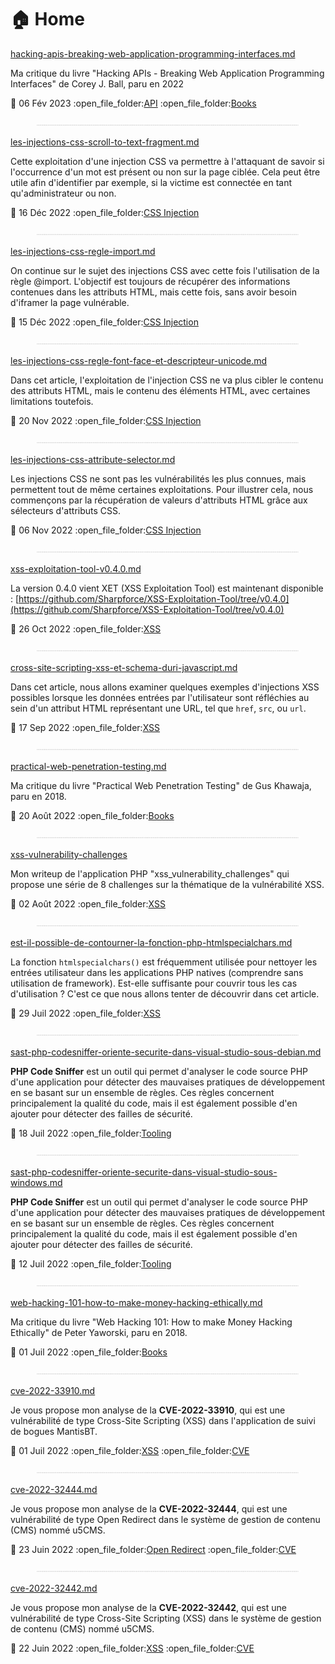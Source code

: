 # 🏠 Home

[hacking-apis-breaking-web-application-programming-interfaces.md](livres/2022/hacking-apis-breaking-web-application-programming-interfaces.md "mention")

Ma critique du livre "Hacking APIs - Breaking Web Application Programming Interfaces" de Corey J. Ball, paru en 2022

:date: 06 Fév 2023 :open\_file\_folder:[API](mon-blog/categories.md#api) :open\_file\_folder:[Books](mon-blog/categories.md#books)

<figure><img src=".gitbook/assets/image (4).png" alt=""><figcaption></figcaption></figure>

[les-injections-css-scroll-to-text-fragment.md](mes-articles/2022/decembre/les-injections-css-scroll-to-text-fragment.md "mention")

Cette exploitation d'une injection CSS va permettre à l'attaquant de savoir si l'occurrence d'un mot est présent ou non sur la page ciblée. Cela peut être utile afin d'identifier par exemple, si la victime est connectée en tant qu'administrateur ou non.

:date: 16 Déc 2022 :open\_file\_folder:[CSS Injection](mon-blog/categories.md#css-injection)

<figure><img src=".gitbook/assets/image (1) (1).png" alt=""><figcaption></figcaption></figure>

[les-injections-css-regle-import.md](mes-articles/2022/decembre/les-injections-css-regle-import.md "mention")

On continue sur le sujet des injections CSS avec cette fois l'utilisation de la règle @import. L'objectif est toujours de récupérer des informations contenues dans les attributs HTML, mais cette fois, sans avoir besoin d'iframer la page vulnérable.

:date: 15 Déc 2022 :open\_file\_folder:[CSS Injection](mon-blog/categories.md#css-injection)

<figure><img src=".gitbook/assets/image (3) (1) (4).png" alt=""><figcaption></figcaption></figure>

[les-injections-css-regle-font-face-et-descripteur-unicode.md](mes-articles/2022/novembre/les-injections-css-regle-font-face-et-descripteur-unicode.md "mention")

Dans cet article, l'exploitation de l'injection CSS ne va plus cibler le contenu des attributs HTML, mais le contenu des éléments HTML, avec certaines limitations toutefois.

:date: 20 Nov 2022 :open\_file\_folder:[CSS Injection](mon-blog/categories.md#css-injection)

<figure><img src=".gitbook/assets/image (2).png" alt=""><figcaption></figcaption></figure>

[les-injections-css-attribute-selector.md](mes-articles/2022/novembre/les-injections-css-attribute-selector.md "mention")

Les injections CSS ne sont pas les vulnérabilités les plus connues, mais permettent tout de même certaines exploitations. Pour illustrer cela, nous commençons par la récupération de valeurs d'attributs HTML grâce aux sélecteurs d'attributs CSS.

:date: 06 Nov 2022 :open\_file\_folder:[CSS Injection](mon-blog/categories.md#css-injection)

<figure><img src=".gitbook/assets/image (23).png" alt=""><figcaption></figcaption></figure>

[xss-exploitation-tool-v0.4.0.md](mes-articles/2022/octobre/xss-exploitation-tool-v0.4.0.md "mention")

La version 0.4.0 vient XET (XSS Exploitation Tool) est maintenant disponible : [https://github.com/Sharpforce/XSS-Exploitation-Tool/tree/v0.4.0](https://github.com/Sharpforce/XSS-Exploitation-Tool/tree/v0.4.0)

:date: 26 Oct 2022 :open\_file\_folder:[XSS](mon-blog/categories.md#xss)

<figure><img src=".gitbook/assets/image (20).png" alt=""><figcaption></figcaption></figure>

[cross-site-scripting-xss-et-schema-duri-javascript.md](mes-articles/2022/septembre/cross-site-scripting-xss-et-schema-duri-javascript.md "mention")

Dans cet article, nous allons examiner quelques exemples d'injections XSS possibles lorsque les données entrées par l'utilisateur sont réfléchies au sein d'un attribut HTML représentant une URL, tel que `href`, `src`, ou `url`.

:date: 17 Sep 2022 :open\_file\_folder:[XSS](mon-blog/categories.md#xss)

<figure><img src=".gitbook/assets/image (4) (2).png" alt=""><figcaption></figcaption></figure>

[practical-web-penetration-testing.md](livres/2018/practical-web-penetration-testing.md "mention")

Ma critique du livre "Practical Web Penetration Testing" de Gus Khawaja, paru en 2018.

:date: 20 Août 2022 :open\_file\_folder:[Books](mon-blog/categories.md#books)

<figure><img src=".gitbook/assets/image.png" alt=""><figcaption></figcaption></figure>

[xss-vulnerability-challenges](walkthroughs/damn-vulnerable-web-application/xss-vulnerability-challenges/ "mention")

Mon writeup de l'application PHP "xss\_vulnerability\_challenges" qui propose une série de 8 challenges sur la thématique de la vulnérabilité XSS.

:date: 02 Août 2022 :open\_file\_folder:[XSS](mon-blog/categories.md#xss)

<figure><img src=".gitbook/assets/image (5).png" alt=""><figcaption></figcaption></figure>

[est-il-possible-de-contourner-la-fonction-php-htmlspecialchars.md](mes-articles/2022/juillet/est-il-possible-de-contourner-la-fonction-php-htmlspecialchars.md "mention")

La fonction `htmlspecialchars()` est fréquemment utilisée pour nettoyer les entrées utilisateur dans les applications PHP natives (comprendre sans utilisation de framework). Est-elle suffisante pour couvrir tous les cas d'utilisation ? C'est ce que nous allons tenter de découvrir dans cet article.

:date: 29 Juil 2022 :open\_file\_folder:[XSS](mon-blog/categories.md#xss)

<figure><img src=".gitbook/assets/image (21).png" alt=""><figcaption></figcaption></figure>

[sast-php-codesniffer-oriente-securite-dans-visual-studio-sous-debian.md](mes-articles/2022/juillet/sast-php-codesniffer-oriente-securite-dans-visual-studio-sous-debian.md "mention")

**PHP Code Sniffer** est un outil qui permet d'analyser le code source PHP d'une application pour détecter des mauvaises pratiques de développement en se basant sur un ensemble de règles. Ces règles concernent principalement la qualité du code, mais il est également possible d'en ajouter pour détecter des failles de sécurité.

:date: 18 Juil 2022 :open\_file\_folder:[Tooling](mon-blog/categories.md#tooling)

<figure><img src=".gitbook/assets/image (3) (1).png" alt=""><figcaption></figcaption></figure>

[sast-php-codesniffer-oriente-securite-dans-visual-studio-sous-windows.md](mes-articles/2022/juillet/sast-php-codesniffer-oriente-securite-dans-visual-studio-sous-windows.md "mention")

**PHP Code Sniffer** est un outil qui permet d'analyser le code source PHP d'une application pour détecter des mauvaises pratiques de développement en se basant sur un ensemble de règles. Ces règles concernent principalement la qualité du code, mais il est également possible d'en ajouter pour détecter des failles de sécurité.

:date: 12 Juil 2022 :open\_file\_folder:[Tooling](mon-blog/categories.md#tooling)

<figure><img src=".gitbook/assets/image (1) (6).png" alt=""><figcaption></figcaption></figure>

[web-hacking-101-how-to-make-money-hacking-ethically.md](livres/web-hacking-101-how-to-make-money-hacking-ethically.md "mention")

Ma critique du livre "Web Hacking 101: How to make Money Hacking Ethically" de Peter Yaworski, paru en 2018.

:date: 01 Juil 2022 :open\_file\_folder:[Books](mon-blog/categories.md#books)

<figure><img src=".gitbook/assets/image (1) (2).png" alt=""><figcaption></figcaption></figure>

[cve-2022-33910.md](cve/2022/cve-2022-33910.md "mention")

Je vous propose mon analyse de la **CVE-2022-33910**, qui est une vulnérabilité de type Cross-Site Scripting (XSS) dans l'application de suivi de bogues MantisBT.

:date: 01 Juil 2022 :open\_file\_folder:[XSS](mon-blog/categories.md#xss) :open\_file\_folder:[CVE](mon-blog/categories.md#cve)

<figure><img src=".gitbook/assets/image (3) (1) (1).png" alt=""><figcaption></figcaption></figure>

[cve-2022-32444.md](cve/2022/cve-2022-32444.md "mention")

Je vous propose mon analyse de la **CVE-2022-32444**, qui est une vulnérabilité de type Open Redirect dans le système de gestion de contenu (CMS) nommé u5CMS.

:date: 23 Juin 2022 :open\_file\_folder:[Open Redirect](mon-blog/categories.md#open-redirect) :open\_file\_folder:[CVE](mon-blog/categories.md#cve)

<figure><img src=".gitbook/assets/image (6).png" alt=""><figcaption></figcaption></figure>

[cve-2022-32442.md](cve/2022/cve-2022-32442.md "mention")

Je vous propose mon analyse de la **CVE-2022-32442**, qui est une vulnérabilité de type Cross-Site Scripting (XSS) dans le système de gestion de contenu (CMS) nommé u5CMS.

:date: 22 Juin 2022 :open\_file\_folder:[XSS](mon-blog/categories.md#xss) :open\_file\_folder:[CVE](mon-blog/categories.md#cve)
